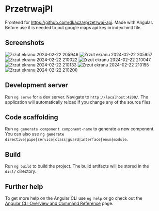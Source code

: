 # PrzetrwajPl

Frontend for https://github.com/dkacza/przetrwaj-api. Made with Angular. Before use it is needed to put google maps api key in index.hmtl file.

## Screenshots
![Zrzut ekranu 2024-02-22 205949](https://github.com/konradRduch/przetrwaj-pl/assets/91876652/cef228f4-4845-4108-a9af-c97d84fb9b26)
![Zrzut ekranu 2024-02-22 205957](https://github.com/konradRduch/przetrwaj-pl/assets/91876652/5b61bbe4-fc8e-4cf9-9e16-75dd479ccabf)
![Zrzut ekranu 2024-02-22 210022](https://github.com/konradRduch/przetrwaj-pl/assets/91876652/1a0fd7ed-012a-4b9e-be4a-a54dac7a5ee7)
![Zrzut ekranu 2024-02-22 210047](https://github.com/konradRduch/przetrwaj-pl/assets/91876652/8005c066-21b7-44d1-a2b8-d23095e0f0e9)
![Zrzut ekranu 2024-02-22 210133](https://github.com/konradRduch/przetrwaj-pl/assets/91876652/1a1e9ef5-4388-4108-b1a5-9fc84efd0fbf)
![Zrzut ekranu 2024-02-22 210155](https://github.com/konradRduch/przetrwaj-pl/assets/91876652/330b5f9f-c3e3-4f7c-bb93-8122f4ad4cf8)
![Zrzut ekranu 2024-02-22 210200](https://github.com/konradRduch/przetrwaj-pl/assets/91876652/c54fa06f-13e0-4433-baf8-3963079881c3)

## Development server

Run `ng serve` for a dev server. Navigate to `http://localhost:4200/`. The application will automatically reload if you change any of the source files.

## Code scaffolding

Run `ng generate component component-name` to generate a new component. You can also use `ng generate directive|pipe|service|class|guard|interface|enum|module`.

## Build

Run `ng build` to build the project. The build artifacts will be stored in the `dist/` directory.

## Further help

To get more help on the Angular CLI use `ng help` or go check out the [Angular CLI Overview and Command Reference](https://angular.io/cli) page.

